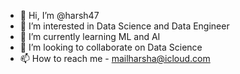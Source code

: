 - 👋 Hi, I’m @harsh47
- 👀 I’m interested in Data Science and Data Engineer
- 🌱 I’m currently learning ML and AI 
- 💞️ I’m looking to collaborate on Data Science
- 📫 How to reach me - mailharsha@icloud.com

<!---
harsh47/harsh47 is a ✨ special ✨ repository because its `README.md` (this file) appears on your GitHub profile.
You can click the Preview link to take a look at your changes.
--->
